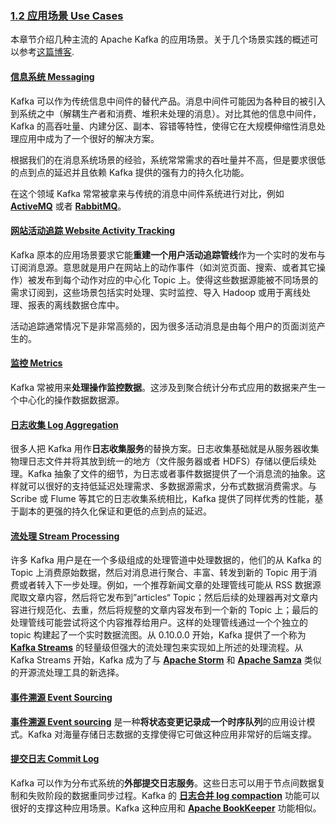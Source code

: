 ### [1.2 应用场景 Use Cases](#uses)<a id="uses"></a>

本章节介绍几种主流的 Apache Kafka 的应用场景。关于几个场景实践的概述可以参考[这篇博客](http://engineering.linkedin.com/distributed-systems/log-what-every-software-engineer-should-know-about-real-time-datas-unifying).

#### [信息系统 Messaging](#uses_messaging)<a id="uses_messaging"></a>

Kafka 可以作为传统信息中间件的替代产品。消息中间件可能因为各种目的被引入到系统之中（解耦生产者和消费、堆积未处理的消息）。对比其他的信息中间件，Kafka 的高吞吐量、内建分区、副本、容错等特性，使得它在大规模伸缩性消息处理应用中成为了一个很好的解决方案。

根据我们的在消息系统场景的经验，系统常常需求的吞吐量并不高，但是要求很低的点到点的延迟并且依赖 Kafka 提供的强有力的持久化功能。

在这个领域 Kafka 常常被拿来与传统的消息中间件系统进行对比，例如 [**ActiveMQ**](http://activemq.apache.org/) 或者 [**RabbitMQ**](https://www.rabbitmq.com/)。

#### [网站活动追踪 Website Activity Tracking](#uses_website)<a id="uses_website"></a>

Kafka 原本的应用场景要求它能**重建一个用户活动追踪管线**作为一个实时的发布与订阅消息源。意思就是用户在网站上的动作事件（如浏览页面、搜索、或者其它操作）被发布到每个动作对应的中心化 Topic 上。使得这些数据源能被不同场景的需求订阅到，这些场景包括实时处理、实时监控、导入 Hadoop 或用于离线处理、报表的离线数据仓库中。

活动追踪通常情况下是非常高频的，因为很多活动消息是由每个用户的页面浏览产生的。

#### [监控 Metrics](#uses_metrics)<a id="uses_metrics"></a>

Kafka 常被用来**处理操作监控数据**。这涉及到聚合统计分布式应用的数据来产生一个中心化的操作数据数据源。

#### [日志收集 Log Aggregation](#uses_logs)<a id="uses_logs"></a>

很多人把 Kafka 用作**日志收集服务**的替换方案。日志收集基础就是从服务器收集物理日志文件并将其放到统一的地方（文件服务器或者 HDFS）存储以便后续处理。Kafka 抽象了文件的细节，为日志或者事件数据提供了一个消息流的抽象。这样就可以很好的支持低延迟处理需求、多数据源需求，分布式数据消费需求。与 Scribe 或 Flume 等其它的日志收集系统相比，Kafka 提供了同样优秀的性能，基于副本的更强的持久化保证和更低的点到点的延迟。

#### [流处理 Stream Processing](#uses_streamprocessing)<a id="uses_streamprocessing"></a>

许多 Kafka 用户是在一个多级组成的处理管道中处理数据的，他们的从 Kafka 的 Topic 上消费原始数据，然后对消息进行聚合、丰富、转发到新的 Topic 用于消费或者转入下一步处理。例如，一个推荐新闻文章的处理管线可能从 RSS 数据源爬取文章内容，然后将它发布到”articles“ Topic；然后后续的处理器再对文章内容进行规范化、去重，然后将规整的文章内容发布到一个新的 Topic 上；最后的处理管线可能尝试将这个内容推荐给用户。这样的处理管线通过一个个独立的 topic 构建起了一个实时数据流图。从 0.10.0.0 开始，Kafka 提供了一个称为 [**Kafka Streams**](http://kafka.apache.org/documentation.html#streams_overview) 的轻量级但强大的流处理包来实现如上所述的处理流程。从 Kafka Streams 开始，Kafka 成为了与 [**Apache Storm**](https://storm.apache.org/) 和 [**Apache Samza**](http://samza.apache.org/) 类似的开源流处理工具的新选择。

#### [事件溯源 Event Sourcing](#uses_eventsourcing)<a id="uses_eventsourcing"></a>

[**事件溯源 Event sourcing**](http://martinfowler.com/eaaDev/EventSourcing.html) 是一种**将状态变更记录成一个时序队列**的应用设计模式。Kafka 对海量存储日志数据的支撑使得它可做这种应用非常好的后端支撑。

#### [提交日志 Commit Log](#uses_commitlog)<a id="uses_commitlog"></a>

Kafka 可以作为分布式系统的**外部提交日志服务**。这些日志可以用于节点间数据复制和失败阶段的数据重同步过程。Kafka 的 [**日志合并 log compaction**](http://kafka.apache.org/documentation.html#compaction) 功能可以很好的支撑这种应用场景。Kafka 这种应用和 [**Apache BookKeeper**](http://zookeeper.apache.org/bookkeeper/) 功能相似。
